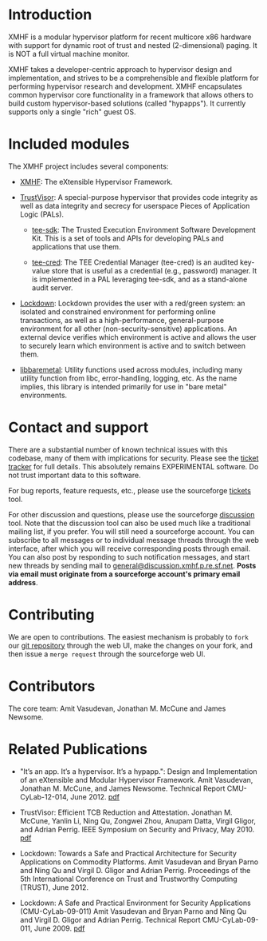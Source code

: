 Introduction
============

XMHF is a modular hypervisor platform for recent multicore x86
hardware with support for dynamic root of trust and nested
(2-dimensional) paging.  It is NOT a full virtual machine monitor.

XMHF takes a developer-centric approach to hypervisor design and
implementation, and strives to be a comprehensible and flexible
platform for performing hypervisor research and development. XMHF
encapsulates common hypervisor core functionality in a framework that
allows others to build custom hypervisor-based solutions (called
"hypapps"). It currently supports only a single "rich" guest OS.

Included modules
================

The XMHF project includes several components:

* [XMHF](xmhf): The eXtensible Hypervisor Framework.

* [TrustVisor](trustvisor): A special-purpose hypervisor that provides
  code integrity as well as data integrity and secrecy for userspace
  Pieces of Application Logic (PALs).

    * [tee-sdk](tee-sdk): The Trusted Execution Environment Software
      Development Kit. This is a set of tools and APIs for developing
      PALs and applications that use them.

    * [tee-cred](tee-cred): The TEE Credential Manager (tee-cred) is
      an audited key-value store that is useful as a credential (e.g.,
      password) manager.  It is implemented in a PAL leveraging
      tee-sdk, and as a stand-alone audit server.

* [Lockdown](lockdown): Lockdown provides the user with a red/green
  system: an isolated and constrained environment for performing
  online transactions, as well as a high-performance, general-purpose
  environment for all other (non-security-sensitive) applications. An
  external device verifies which environment is active and allows the
  user to securely learn which environment is active and to switch
  between them.

* [libbaremetal](libbaremetal): Utility functions used across modules,
  including many utility function from libc, error-handling, logging,
  etc.  As the name implies, this library is intended primarily for
  use in "bare metal" environments.

Contact and support
===================

There are a substantial number of known technical issues with this
codebase, many of them with implications for security.  Please see the
[ticket tracker](https://sourceforge.net/p/xmhf/tickets/) for full
details. This absolutely remains EXPERIMENTAL software. Do not trust
important data to this software.

For bug reports, feature requests, etc., please use the sourceforge
[tickets](https://sourceforge.net/p/xmhf/tickets/) tool.

For other discussion and questions, please use the sourceforge
[discussion](https://sourceforge.net/p/xmhf/discussion/) tool. Note
that the discussion tool can also be used much like a traditional
mailing list, if you prefer. You will still need a sourceforge
account. You can subscribe to all messages or to individual message
threads through the web interface, after which you will receive
corresponding posts through email. You can also post by responding to
such notification messages, and start new threads by sending mail to
<general@discussion.xmhf.p.re.sf.net>. **Posts via email must
originate from a sourceforge account's primary email address**.

Contributing
============

We are open to contributions. The easiest mechanism is probably to
`fork` our [git repository](https://sourceforge.net/p/xmhf/xmhf/)
through the web UI, make the changes on your fork, and then issue a
`merge request` through the sourceforge web UI.

Contributors
============

The core team: Amit Vasudevan, Jonathan M. McCune and James Newsome.

Related Publications
====================

* "It’s an app. It’s a hypervisor. It’s a hypapp.": Design and
  Implementation of an eXtensible and Modular Hypervisor
  Framework. Amit Vasudevan, Jonathan M. McCune, and James
  Newsome. Technical Report CMU-CyLab-12-014, June
  2012. [pdf](http://www.cylab.cmu.edu/files/pdfs/tech_reports/CMUCyLab12014.pdf)
    
* TrustVisor: Efficient TCB Reduction and Attestation.  Jonathan
  M. McCune, Yanlin Li, Ning Qu, Zongwei Zhou, Anupam Datta, Virgil
  Gligor, and Adrian Perrig. IEEE Symposium on Security and Privacy,
  May 2010. [pdf](http://www.ece.cmu.edu/~jmmccune/papers/MLQZDGP2010.pdf)

* Lockdown: Towards a Safe and Practical Architecture for Security
  Applications on Commodity Platforms.  Amit Vasudevan and Bryan Parno
  and Ning Qu and Virgil D. Gligor and Adrian Perrig. Proceedings of
  the 5th International Conference on Trust and Trustworthy Computing
  (TRUST), June 2012.

* Lockdown: A Safe and Practical Environment for Security Applications
  (CMU-CyLab-09-011) Amit Vasudevan and Bryan Parno and Ning Qu and
  Virgil D. Gligor and Adrian Perrig. Technical Report
  CMU-CyLab-09-011, June
  2009. [pdf](http://www.cylab.cmu.edu/files/pdfs/tech_reports/CMUCyLab09011.pdf)
